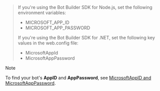 > If you're using the Bot Builder SDK for Node.js, set the following environment variables:
> <ul><li>MICROSOFT_APP_ID</li><li>MICROSOFT_APP_PASSWORD</li></ul>
> If you're using the Bot Builder SDK for .NET, set the following key values in the web.config file:
> <ul><li>MicrosoftAppId</li><li>MicrosoftAppPassword</li></ul>

> [!NOTE]
> To find your bot's **AppID** and **AppPassword**, see [MicrosoftAppID and MicrosoftAppPassword](~/bot-service-manage-overview.md#microsoftappid-and-microsoftapppassword).